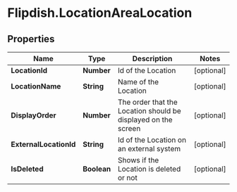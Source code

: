 # Flipdish.LocationAreaLocation

## Properties
Name | Type | Description | Notes
------------ | ------------- | ------------- | -------------
**LocationId** | **Number** | Id of the Location | [optional] 
**LocationName** | **String** | Name of the Location | [optional] 
**DisplayOrder** | **Number** | The order that the Location should be displayed on the screen | [optional] 
**ExternalLocationId** | **String** | Id of the Location on an external system | [optional] 
**IsDeleted** | **Boolean** | Shows if the Location is deleted or not | [optional] 


